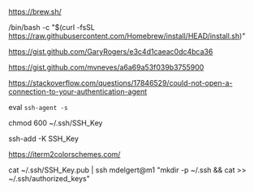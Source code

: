 https://brew.sh/

/bin/bash -c "$(curl -fsSL https://raw.githubusercontent.com/Homebrew/install/HEAD/install.sh)"

https://gist.github.com/GaryRogers/e3c4d1caeac0dc4bca36

https://gist.github.com/mvneves/a6a69a53f039b3755900

https://stackoverflow.com/questions/17846529/could-not-open-a-connection-to-your-authentication-agent

eval `ssh-agent -s`

chmod 600 ~/.ssh/SSH_Key

ssh-add -K SSH_Key

https://iterm2colorschemes.com/

cat ~/.ssh/SSH_Key.pub | ssh mdelgert@m1 "mkdir -p ~/.ssh && cat >> ~/.ssh/authorized_keys"
